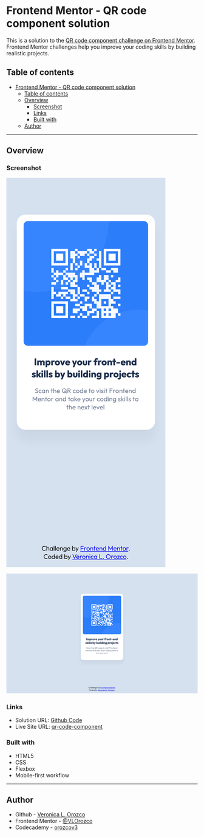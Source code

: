 # Frontend Mentor - QR code component solution

This is a solution to the [QR code component challenge on Frontend Mentor](https://www.frontendmentor.io/challenges/qr-code-component-iux_sIO_H). Frontend Mentor challenges help you improve your coding skills by building realistic projects. 

## Table of contents

- [Frontend Mentor - QR code component solution](#frontend-mentor---qr-code-component-solution)
  - [Table of contents](#table-of-contents)
  - [Overview](#overview)
    - [Screenshot](#screenshot)
    - [Links](#links)
    - [Built with](#built-with)
  - [Author](#author)

---
## Overview

### Screenshot

![Mobile view](images/mobile-view-qr-code.png)

![Desktop view](images/desktop-view-qr-code.png)

### Links

- Solution URL: [Github Code](https://github.com/VLOrozco/qr-code-component.git)
- Live Site URL: [qr-code-component](https://vlorozco.github.io/qr-code-component/)


### Built with

- HTML5
- CSS
- Flexbox
- Mobile-first workflow

---
## Author

- Github - [Veronica L. Orozco](https://github.com/VLOrozco)
- Frontend Mentor - [@VLOrozco](https://www.frontendmentor.io/profile/VLOrozco)
- Codecademy - [orozcov3](https://www.codecademy.com/profiles/orozcoV3)

